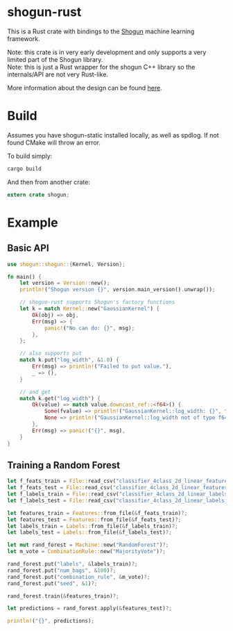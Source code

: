 # shogun-rust

This is a Rust crate with bindings to the [Shogun](https://github.com/shogun-toolbox/shogun) machine learning framework.

Note: this crate is in very early development and only supports a very limited part of the Shogun library.<br>
Note: this is just a Rust wrapper for the shogun C++ library so the internals/API are not very Rust-like.

More information about the design can be found [here](https://gf712.github.io/programming/2020/05/28/shogun-rust.html).

# Build

Assumes you have shogun-static installed locally, as well as spdlog. If not found CMake will throw an error.

To build simply:
```bash
cargo build
```

And then from another crate:
```rust
extern crate shogun;
```

# Example

## Basic API
```rust
use shogun::shogun::{Kernel, Version};

fn main() {
    let version = Version::new();
    println!("Shogun version {}", version.main_version().unwrap());

    // shogun-rust supports Shogun's factory functions
    let k = match Kernel::new("GaussianKernel") {
        Ok(obj) => obj,
        Err(msg) => {
            panic!("No can do: {}", msg);
        },
    };

    // also supports put
    match k.put("log_width", &1.0) {
        Err(msg) => println!("Failed to put value."),
        _ => (),
    }

    // and get
    match k.get("log_width") {
        Ok(value) => match value.downcast_ref::<f64>() {
            Some(fvalue) => println!("GaussianKernel::log_width: {}", fvalue),
            None => println!("GaussianKernel::log_width not of type f64"),
        },
        Err(msg) => panic!("{}", msg),
    }
}
```

## Training a Random Forest
```rust
let f_feats_train = File::read_csv("classifier_4class_2d_linear_features_train.dat".to_string())?;
let f_feats_test = File::read_csv("classifier_4class_2d_linear_features_test.dat".to_string())?;
let f_labels_train = File::read_csv("classifier_4class_2d_linear_labels_train.dat".to_string())?;
let f_labels_test = File::read_csv("classifier_4class_2d_linear_labels_test.dat".to_string())?;

let features_train = Features::from_file(&f_feats_train)?;
let features_test = Features::from_file(&f_feats_test)?;
let labels_train = Labels::from_file(&f_labels_train)?;
let labels_test = Labels::from_file(&f_labels_test)?;

let mut rand_forest = Machine::new("RandomForest")?;
let m_vote = CombinationRule::new("MajorityVote")?;

rand_forest.put("labels", &labels_train)?;
rand_forest.put("num_bags", &100)?;
rand_forest.put("combination_rule", &m_vote)?;
rand_forest.put("seed", &1)?;

rand_forest.train(&features_train)?;

let predictions = rand_forest.apply(&features_test)?;

println!("{}", predictions);
```